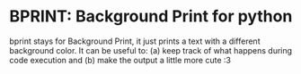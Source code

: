 # BPRINT: Background Print for python

bprint stays for Background Print, it just prints a text with a different background color.
It can be useful to: (a) keep track of what happens during code execution and (b) make the output a little more cute :3